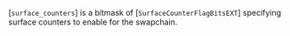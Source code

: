 [`surface_counters`] is a bitmask of [`SurfaceCounterFlagBitsEXT`]
specifying surface counters to enable for the swapchain.
